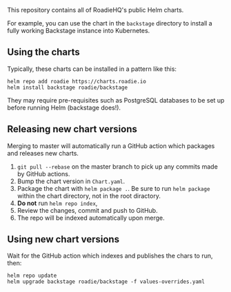 This repository contains all of RoadieHQ's public Helm charts.

For example, you can use the chart in the `backstage` directory to install a fully working
Backstage instance into Kubernetes.

## Using the charts

Typically, these charts can be installed in a pattern like this:

```shell
helm repo add roadie https://charts.roadie.io
helm install backstage roadie/backstage
```

They may require pre-requisites such as PostgreSQL databases to be set up before running
Helm (backstage does!).

## Releasing new chart versions

Merging to master will automatically run a GitHub action which packages and releases
new charts.

 1. `git pull --rebase` on the master branch to pick up any commits made by GitHub actions.
 2. Bump the chart version in `Chart.yaml`.
 2. Package the chart with `helm package .`. Be sure to run `helm package` within the chart directory, not in the root diractory.
 3. **Do not** run `helm repo index`,
 5. Review the changes, commit and push to GitHub.
 6. The repo will be indexed automatically upon merge.

## Using new chart versions

Wait for the GitHub action which indexes and publishes the chars to run, then:

```shell
helm repo update
helm upgrade backstage roadie/backstage -f values-overrides.yaml
```
